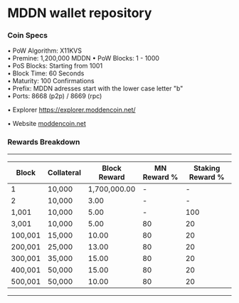 MDDN wallet repository
=====================================

### Coin Specs

• PoW Algorithm: X11KVS  
• Premine: 1,200,000 MDDN
• PoW Blocks: 1 - 1000  
• PoS Blocks: Starting from 1001  
• Block Time: 60 Seconds    
• Maturity: 100 Confirmations  
• Prefix: MDDN adresses start with the lower case letter "b"  
• Ports: 8668 (p2p) / 8669 (rpc)

• Explorer https://explorer.moddencoin.net/

• Website [moddencoin.net](https://moddencoin.net/)

### Rewards Breakdown

---

| Block   | Collateral | Block Reward   | MN Reward % | Staking Reward % |
| ------- | ---------- | -------------- | ----------- | ---------------- |
| 1       | 10,000     | 1,700,000.00   | \-          | \-               |
| 2       | 10,000     | 3.00           | \-          | \-               |
| 1,001   | 10,000     | 5.00           | \-          | 100              |
| 3,001   | 10,000     | 5.00           | 80          | 20               |
| 100,001 | 15,000     | 10.00          | 80          | 20               |
| 200,001 | 25,000     | 13.00          | 80          | 20               |
| 300,001 | 35,000     | 15.00          | 80          | 20               |
| 400,001 | 50,000     | 15.00          | 80          | 20               |
| 500,001 | 50,000     | 10.00          | 80          | 20               |

---

